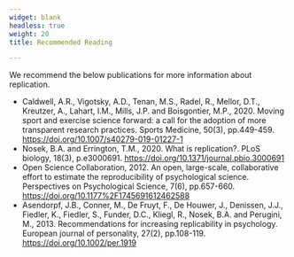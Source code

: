 ```yaml
---
widget: blank
headless: true
weight: 20
title: Recommended Reading

---
```


We recommend the below publications for more information about replication.

- Caldwell, A.R., Vigotsky, A.D., Tenan, M.S., Radel, R., Mellor, D.T., Kreutzer, A., Lahart, I.M., Mills, J.P. and Boisgontier, M.P., 2020. Moving sport and exercise science forward: a call for the adoption of more transparent research practices. Sports Medicine, 50(3), pp.449-459. https://doi.org/10.1007/s40279-019-01227-1
- Nosek, B.A. and Errington, T.M., 2020. What is replication?. PLoS biology, 18(3), p.e3000691. https://doi.org/10.1371/journal.pbio.3000691
- Open Science Collaboration, 2012. An open, large-scale, collaborative effort to estimate the reproducibility of psychological science. Perspectives on Psychological Science, 7(6), pp.657-660. https://doi.org/10.1177%2F1745691612462588
- Asendorpf, J.B., Conner, M., De Fruyt, F., De Houwer, J., Denissen, J.J., Fiedler, K., Fiedler, S., Funder, D.C., Kliegl, R., Nosek, B.A. and Perugini, M., 2013. Recommendations for increasing replicability in psychology. European journal of personality, 27(2), pp.108-119. https://doi.org/10.1002/per.1919